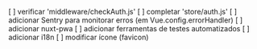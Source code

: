 [ ] verificar 'middleware/checkAuth.js'
[ ] completar 'store/auth.js'
[ ] adicionar Sentry para monitorar erros (em Vue.config.errorHandler)
[ ] adicionar nuxt-pwa
[ ] adicionar ferramentas de testes automatizados
[ ] adicionar i18n
[ ] modificar ícone (favicon)
